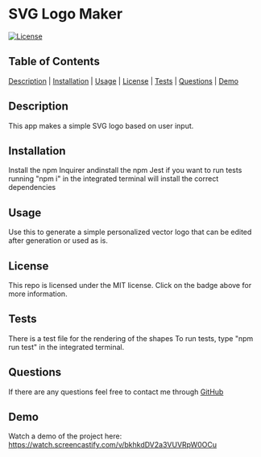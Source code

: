 # SVG Logo Maker

[![License](https://img.shields.io/badge/License-MIT-blueviolet.svg)](https://opensource.org/licenses/MIT)

## Table of Contents

[Description](#description) | [Installation](#installation) | [Usage](#usage) | [License](#license) | [Tests](#tests) | [Questions](#questions) | [Demo](#demo)

## Description

This app makes a simple SVG logo based on user input.

## Installation

Install the npm Inquirer andinstall the npm Jest if you want to run tests
running "npm i" in the integrated terminal will install the correct dependencies
 
## Usage

Use this to generate a simple personalized vector logo that can be edited after generation or used as is.

## License
  
This repo is licensed under the MIT license. Click on the badge above for more information.

## Tests

There is a test file for the rendering of the shapes
To run tests, type "npm run test" in the integrated terminal.

## Questions

If there are any questions feel free to contact me through [GitHub](https://github.com/johnnyowen)

## Demo

Watch a demo of the project here: https://watch.screencastify.com/v/bkhkdDV2a3VUVRpW0OCu